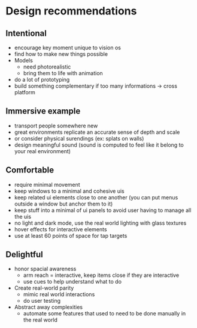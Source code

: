 # Design recommendations
## Intentional
- encourage key moment unique to vision os
- find how to make new things possible 
- Models
	- need photorealistic
	- bring them to life with animation
- do a lot of prototyping
- build something complementary if too many informations → cross platform
## Immersive example
- transport people somewhere new
- great environments replicate an accurate sense of depth and scale
- or consider physical surendings (ex: splats on walls)
- design meaningful sound (sound is computed to feel like it belong to your real environment)
## Comfortable
- require minimal movement
- keep windows to a minimal and cohesive uis
- keep related ui elements close to one another (you can put menus outside a window but anchor them to it)
- keep stuff into a minimal of ui panels to avoid user having to manage all the uis 
- no light and dark mode, use the real world lighting with glass textures
- hover effects for interactive elements
- use at least 60 points of space for tap targets 
## Delightful
- honor spacial awareness 
	- arm reach = interactive, keep items close if they are interactive
	- use cues to help understand what to do
- Create real-world parity
	- mimic real world interactions
	- do user testing
- Abstract away complexities
	- automate some features that used to need to be done manually in the real world